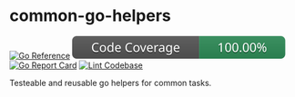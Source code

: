 # common-go-helpers

[![Go Reference](https://pkg.go.dev/badge/github.com/cjlapao/common-go-helpers.svg)](https://pkg.go.dev/github.com/cjlapao/common-go-helpers)
![Code Coverage](./badges/coverage.svg)
[![Go Report Card](https://goreportcard.com/badge/github.com/cjlapao/common-go-helpers)](https://goreportcard.com/report/github.com/cjlapao/common-go-helpers)
[![Lint Codebase](https://github.com/cjlapao/common-go-helpers/actions/workflows/linter.yml/badge.svg)](https://github.com/cjlapao/common-go-helpers/actions/workflows/linter.yml)

Testeable and reusable go helpers for common tasks.

